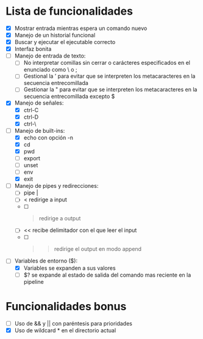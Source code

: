 # Lista de funcionalidades

- [x] Mostrar entrada mientras espera un comando nuevo
- [x] Manejo de un historial funcional
- [x] Buscar y ejecutar el ejecutable correcto
- [x] Interfaz bonita
- [ ] Manejo de entrada de texto:
	- [ ] No interpretar comillas sin cerrar o carácteres especificados en el enunciado como \ o ;
	- [ ] Gestional la ’ para evitar que se interpreten los metacaracteres en la secuencia entrecomillada
	- [ ] Gestionar la " para evitar que se interpreten los metacaracteres en la secuencia entrecomillada excepto $
- [x] Manejo de señales:
	- [x] ctrl-C
	- [x] ctrl-D
	- [x] ctrl-\
- [ ] Manejo de built-ins:
	- [x] echo con opción -n
	- [x] cd
	- [x] pwd
	- [ ] export
	- [ ] unset
	- [ ] env
	- [x] exit
- [ ] Manejo de pipes y redirecciones:
	- [ ] pipe |
	- [ ] < redirige a input
	- [ ] > redirige a output
	- [ ] << recibe delimitador con el que leer el input
	- [ ] >> redirige el output en modo append
- [ ] Variables de entorno ($):
	- [x] Variables se expanden a sus valores
	- [ ] $? se expande al estado de salida del comando mas reciente en la pipeline

# Funcionalidades bonus

- [ ] Uso de && y || con paréntesis para prioridades
- [x] Uso de wildcard \* en el directorio actual
